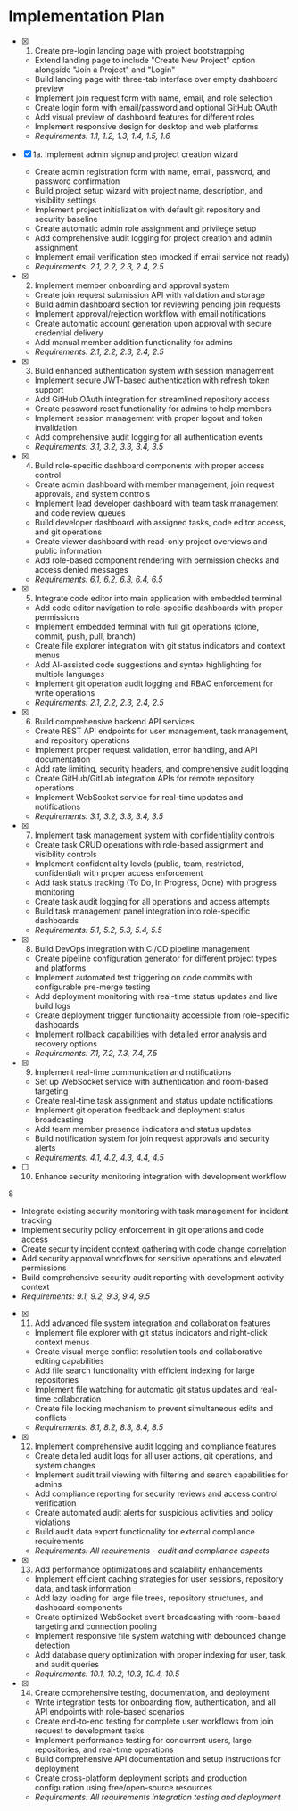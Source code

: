 # Implementation Plan

- [x] 1. Create pre-login landing page with project bootstrapping

  - Extend landing page to include "Create New Project" option alongside "Join a Project" and "Login"
  - Build landing page with three-tab interface over empty dashboard preview
  - Implement join request form with name, email, and role selection
  - Create login form with email/password and optional GitHub OAuth
  - Add visual preview of dashboard features for different roles
  - Implement responsive design for desktop and web platforms
  - _Requirements: 1.1, 1.2, 1.3, 1.4, 1.5, 1.6_

- [x] 1a. Implement admin signup and project creation wizard


  - Create admin registration form with name, email, password, and password confirmation
  - Build project setup wizard with project name, description, and visibility settings
  - Implement project initialization with default git repository and security baseline
  - Create automatic admin role assignment and privilege setup
  - Add comprehensive audit logging for project creation and admin assignment
  - Implement email verification step (mocked if email service not ready)
  - _Requirements: 2.1, 2.2, 2.3, 2.4, 2.5_



- [x] 2. Implement member onboarding and approval system











  - Create join request submission API with validation and storage
  - Build admin dashboard section for reviewing pending join requests
  - Implement approval/rejection workflow with email notifications
  - Create automatic account generation upon approval with secure credential delivery
  - Add manual member addition functionality for admins
  - _Requirements: 2.1, 2.2, 2.3, 2.4, 2.5_


- [x] 3. Build enhanced authentication system with session management

  - Implement secure JWT-based authentication with refresh token support
  - Add GitHub OAuth integration for streamlined repository access
  - Create password reset functionality for admins to help members
  - Implement session management with proper logout and token invalidation
  - Add comprehensive audit logging for all authentication events
  - _Requirements: 3.1, 3.2, 3.3, 3.4, 3.5_

- [x] 4. Build role-specific dashboard components with proper access control


  - Create admin dashboard with member management, join request approvals, and system controls
  - Implement lead developer dashboard with team task management and code review queues
  - Build developer dashboard with assigned tasks, code editor access, and git operations
  - Create viewer dashboard with read-only project overviews and public information
  - Add role-based component rendering with permission checks and access denied messages
  - _Requirements: 6.1, 6.2, 6.3, 6.4, 6.5_

- [x] 5. Integrate code editor into main application with embedded terminal



  - Add code editor navigation to role-specific dashboards with proper permissions
  - Implement embedded terminal with full git operations (clone, commit, push, pull, branch)
  - Create file explorer integration with git status indicators and context menus
  - Add AI-assisted code suggestions and syntax highlighting for multiple languages
  - Implement git operation audit logging and RBAC enforcement for write operations
  - _Requirements: 2.1, 2.2, 2.3, 2.4, 2.5_

- [x] 6. Build comprehensive backend API services




  - Create REST API endpoints for user management, task management, and repository operations
  - Implement proper request validation, error handling, and API documentation
  - Add rate limiting, security headers, and comprehensive audit logging
  - Create GitHub/GitLab integration APIs for remote repository operations
  - Implement WebSocket service for real-time updates and notifications
  - _Requirements: 3.1, 3.2, 3.3, 3.4, 3.5_

- [x] 7. Implement task management system with confidentiality controls








  - Create task CRUD operations with role-based assignment and visibility controls
  - Implement confidentiality levels (public, team, restricted, confidential) with proper access enforcement
  - Add task status tracking (To Do, In Progress, Done) with progress monitoring
  - Create task audit logging for all operations and access attempts
  - Build task management panel integration into role-specific dashboards
  - _Requirements: 5.1, 5.2, 5.3, 5.4, 5.5_

- [x] 8. Build DevOps integration with CI/CD pipeline management





  - Create pipeline configuration generator for different project types and platforms
  - Implement automated test triggering on code commits with configurable pre-merge testing
  - Add deployment monitoring with real-time status updates and live build logs
  - Create deployment trigger functionality accessible from role-specific dashboards
  - Implement rollback capabilities with detailed error analysis and recovery options
  - _Requirements: 7.1, 7.2, 7.3, 7.4, 7.5_

- [x] 9. Implement real-time communication and notifications








  - Set up WebSocket service with authentication and room-based targeting
  - Create real-time task assignment and status update notifications
  - Implement git operation feedback and deployment status broadcasting
  - Add team member presence indicators and status updates
  - Build notification system for join request approvals and security alerts
  - _Requirements: 4.1, 4.2, 4.3, 4.4, 4.5_

- [ ] 10. Enhance security monitoring integration with development workflow









8

  - Integrate existing security monitoring with task management for incident tracking
  - Implement security policy enforcement in git operations and code access
  - Create security incident context gathering with code change correlation
  - Add security approval workflows for sensitive operations and elevated permissions
  - Build comprehensive security audit reporting with development activity context
  - _Requirements: 9.1, 9.2, 9.3, 9.4, 9.5_


- [x] 11. Add advanced file system integration and collaboration features





  - Implement file explorer with git status indicators and right-click context menus
  - Create visual merge conflict resolution tools and collaborative editing capabilities
  - Add file search functionality with efficient indexing for large repositories
  - Implement file watching for automatic git status updates and real-time collaboration
  - Create file locking mechanism to prevent simultaneous edits and conflicts
  - _Requirements: 8.1, 8.2, 8.3, 8.4, 8.5_

- [x] 12. Implement comprehensive audit logging and compliance features




  - Create detailed audit logs for all user actions, git operations, and system changes
  - Implement audit trail viewing with filtering and search capabilities for admins
  - Add compliance reporting for security reviews and access control verification
  - Create automated audit alerts for suspicious activities and policy violations
  - Build audit data export functionality for external compliance requirements
  - _Requirements: All requirements - audit and compliance aspects_

- [x] 13. Add performance optimizations and scalability enhancements





  - Implement efficient caching strategies for user sessions, repository data, and task information
  - Add lazy loading for large file trees, repository structures, and dashboard components
  - Create optimized WebSocket event broadcasting with room-based targeting and connection pooling
  - Implement responsive file system watching with debounced change detection
  - Add database query optimization with proper indexing for user, task, and audit queries
  - _Requirements: 10.1, 10.2, 10.3, 10.4, 10.5_

- [x] 14. Create comprehensive testing, documentation, and deployment





  - Write integration tests for onboarding flow, authentication, and all API endpoints with role-based scenarios
  - Create end-to-end testing for complete user workflows from join request to development tasks
  - Implement performance testing for concurrent users, large repositories, and real-time operations
  - Build comprehensive API documentation and setup instructions for deployment
  - Create cross-platform deployment scripts and production configuration using free/open-source resources
  - _Requirements: All requirements integration testing and deployment_